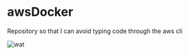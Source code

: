 # awsDocker
Repository so that I can avoid typing code through the aws cli

![wat](https://giphy.com/gifs/cat-q6RoNkLlFNjaw)
